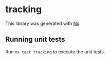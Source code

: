 # tracking

This library was generated with [Nx](https://nx.dev).

## Running unit tests

Run `nx test tracking` to execute the unit tests.
